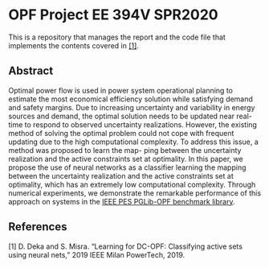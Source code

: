 # OPF Project EE 394V SPR2020

This is a repository that manages the report and the code file that implements the contents covered in [[1]](https://ieeexplore.ieee.org/document/8810819).


## Abstract

Optimal power flow is used in power system operational planning to estimate the most economical efficiency solution while satisfying demand and safety margins. Due to increasing uncertainty and variability in energy sources and demand, the optimal solution needs to be updated near real-time to respond to observed uncertainty realizations. However, the existing method of solving the optimal problem could not cope with frequent updating due to the high computational complexity. To address this issue, a method was proposed to learn the map- ping between the uncertainty realization and the active constraints set at optimality. In this paper, we propose the use of neural networks as a classifier learning the mapping between the uncertainty realization and the active constraints set at optimality, which has an extremely low computational complexity. Through numerical experiments, we demonstrate the remarkable performance of this approach on systems in the [IEEE PES PGLib-OPF benchmark library](https://github.com/power-grid-lib/pglib-opf).



## References

[1] D. Deka and S. Misra. “Learning for DC-OPF: Classifying active sets using neural nets,” 2019 IEEE Milan PowerTech, 2019.
